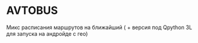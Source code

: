 # AVTOBUS
Микс расписания маршрутов на ближайший ( + версия под Qpython 3L для запуска на андройде с гео)
